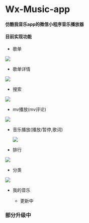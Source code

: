 # Wx-Music-app

#### 仿酷我音乐app的微信小程序音乐播放器

#### 目前实现功能

+ 歌单

![](img/view/tuijian.png)

+ 歌单详情

![](img/view/gedan.png)

+ 搜索

![](img/view/search.png)

+ mv播放(mv评论)

![](img/view/mv.png)



+ 音乐播放(播放/暂停,歌词)

  ![](img/view/playing.png)

+ 排行

![](img/view/paihang.png)

+ 分类

![](img/view/category.png)

+ 我的音乐

  - 更新中

### 部分升级中













